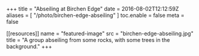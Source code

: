 +++
title = "Abseiling at Birchen Edge"
date = 2016-08-02T12:12:59Z
aliases = [
    "/photo/birchen-edge-abseiling"
]
toc.enable = false
meta = false

[[resources]]
    name = "featured-image"
    src = "birchen-edge-abseiling.jpg"
    title = "A group abseiling from some rocks, with some trees in the background."
+++
